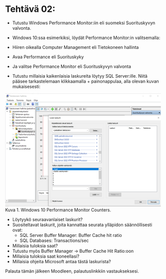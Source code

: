 # Tehtävä 02:

- Tutustu Windows Performance Monitor:iin eli suomeksi Suorituskyvyn valvonta.

- Windows 10:ssa esimerkiksi, löydät Performance Monitor:in valitsemalla:
- Hiiren oikealla Computer Management eli Tietokoneen hallinta
- Avaa Performance eli Suorituskyky
- Ja valitse Performance Monitor eli Suorituskyvyn valvonta
- Tutustu millaisia kaikenlaisia laskureita löytyy SQL Server:ille. Niitä pääsee tarkastelemaan klikkaamalla + painonappulaa, alla olevan kuvan mukaisesesti:<br>

![](Kuva_T02_01.PNG)<br>
Kuva 1. Windows 10 Performance Monitor Counters.<br>

- Löytyykö seuraavanlaiset laskurit?
- Suositeltavat laskurit, joita kannattaa seurata ylläpidon säännöllisesti ovat:
    - SQL Server Buffer Manager: Buffer Cache hit ratio
    - SQL Databases: Transactions/sec
- Millaisia tuloksia saat?
- Tutustu myös Buffer Manager -> Buffer Cache Hit Ratio:oon
- Millaisia tuloksia saat koneellasi?
- Millaisia ohjeita Microsoft antaa tästä laskurista?


Palauta tämän jälkeen Moodleen, palautuslinkkiin vastaukseksesi.
